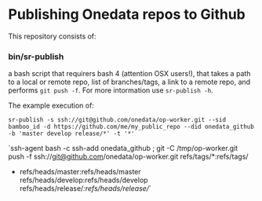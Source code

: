 # Publishing Onedata repos to Github

This repository consists of:

### bin/sr-publish

a bash script that requirers bash 4 (attention OSX users!), that takes a path to a local or remote repo, list of branches/tags, a link to a remote repo, and performs `git push -f`.  For more intormation use `sr-publish -h`.

The example execution of:

`sr-publish -s ssh://git@github.com/onedata/op-worker.git --sid bamboo_id -d https://github.com/me/my_public_repo --did onedata_github -b 'master develop release/*' -t '*'`

`ssh-agent bash -c ssh-add onedata_github ; git -C /tmp/op-worker.git push -f ssh://git@github.com/onedata/op-worker.git refs/tags/*:refs/tags/
* refs/heads/master:refs/heads/master refs/heads/develop:refs/heads/develop refs/heads/release/*:refs/heads/release/*`


